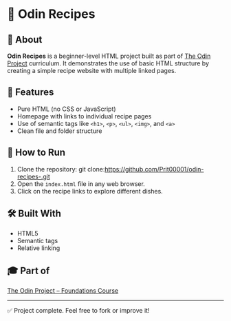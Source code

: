 # 🍲 Odin Recipes

## 📖 About

**Odin Recipes** is a beginner-level HTML project built as part of [The Odin Project](https://www.theodinproject.com/) curriculum. It demonstrates the use of basic HTML structure by creating a simple recipe website with multiple linked pages.

## 🔗 Features

- Pure HTML (no CSS or JavaScript)
- Homepage with links to individual recipe pages
- Use of semantic tags like `<h1>`, `<p>`, `<ul>`, `<img>`, and `<a>`
- Clean file and folder structure


## 🚀 How to Run

1. Clone the repository:
git clone:https://github.com/Prit00001/odin-recipes-.git
2. Open the `index.html` file in any web browser.
3. Click on the recipe links to explore different dishes.

## 🛠️ Built With

- HTML5
- Semantic tags
- Relative linking

## 🎓 Part of

[The Odin Project – Foundations Course](https://www.theodinproject.com/paths/foundations/courses/foundations)

---

✅ Project complete. Feel free to fork or improve it!
